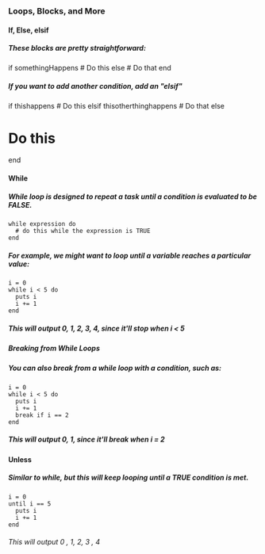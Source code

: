 
### Loops, Blocks, and More

#### If, Else, elsif

##### These blocks are pretty straightforward:

  if somethingHappens
    # Do this
  else
    # Do that
  end

##### If you want to add another condition, add an "elsif"

  if thishappens
    # Do this
  elsif thisotherthinghappens
    # Do that
  else
   # Do this
  end

#### While 

##### While loop is designed to repeat a task until a condition is evaluated to be FALSE. 

    while expression do
      # do this while the expression is TRUE
    end

##### For example, we might want to loop until a variable reaches a particular value:

    i = 0
    while i < 5 do
      puts i
      i += 1
    end
##### This will output 0, 1, 2, 3, 4, since it'll stop when i < 5 

##### Breaking from While Loops

##### You can also break from a while loop with a condition, such as: 

    i = 0
    while i < 5 do
      puts i
      i += 1
      break if i == 2 
    end

##### This will output 0, 1, since it'll break when i = 2

#### Unless 

##### Similar to while, but this will keep looping until a TRUE condition is met. 

    i = 0
    until i == 5
      puts i
      i += 1
    end

###### This will output 0 , 1, 2, 3 , 4


